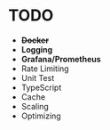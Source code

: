 # TODO

- ~~**Docker**~~
- **Logging**
- **Grafana/Prometheus**
- Rate Limiting
- Unit Test
- TypeScript
- Cache
- Scaling
- Optimizing
